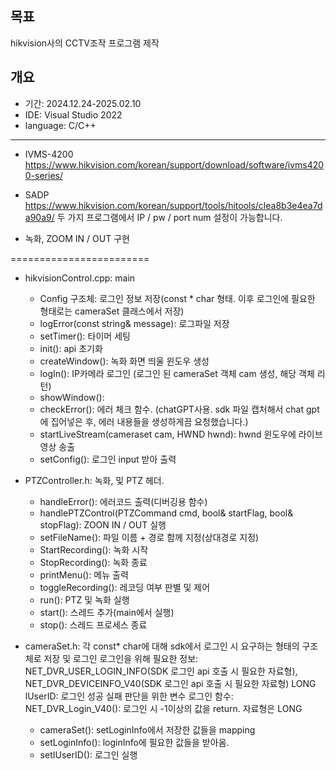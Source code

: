 ## 목표
hikvision사의 CCTV조작 프로그램 제작

## 개요
- 기간: 2024.12.24-2025.02.10
- IDE: Visual Studio 2022
- language: C/C++

---
- IVMS-4200
https://www.hikvision.com/korean/support/download/software/ivms4200-series/
- SADP
https://www.hikvision.com/korean/support/tools/hitools/clea8b3e4ea7da90a9/
두 가지 프로그램에서 IP / pw / port num 설정이 가능합니다.

- 녹화, ZOOM IN / OUT 구현

========================

- hikvisionControl.cpp: main
  - Config 구조체: 로그인 정보 저장(const * char 형태. 이후 로그인에 필요한 형태로는 cameraSet 클래스에서 저장)
  - logError(const string& message): 로그파일 저장
  - setTimer(): 타이머 세팅
  - init(): api 초기화
  - createWindow(): 녹화 화면 띄울 윈도우 생성
  - logIn(): IP카메라 로그인 (로그인 된 cameraSet 객체 cam 생성, 해당 객체 리턴)
  - showWindow(): 
  - checkError(): 에러 체크 함수. (chatGPT사용. sdk 파일 캡처해서 chat gpt에 집어넣은 후, 에러 내용들을 생성하게끔 요청했습니다.)
  - startLiveStream(cameraset cam, HWND hwnd): hwnd 윈도우에 라이브 영상 송출 
  - setConfig(): 로그인 input 받아 출력

- PTZController.h: 녹화, 및 PTZ 헤더. 
  - handleError(): 에러코드 출력(디버깅용 함수)
  - handlePTZControl(PTZCommand cmd, bool& startFlag, bool& stopFlag): ZOON IN / OUT 실행
  - setFileName(): 파일 이름 + 경로 함께 지정(상대경로 지정)
  - StartRecording(): 녹화 시작
  - StopRecording(): 녹화 종료
  - printMenu(): 메뉴 출력
  - toggleRecording(): 레코딩 여부 판별 및 제어
  - run(): PTZ 및 녹화 실행
  - start(): 스레드 추가(main에서 실행)
  - stop(): 스레드 프로세스 종료


- cameraSet.h: 각 const* char에 대해 sdk에서 로그인 시 요구하는 형태의 구조체로 저장 및 로그인
로그인을 위해 필요한 정보: NET_DVR_USER_LOGIN_INFO(SDK 로그인 api 호출 시 필요한 자료형), NET_DVR_DEVICEINFO_V40(SDK 로그인 api 호출 시 필요한 자료형)
LONG lUserID: 로그인 성공 실패 판단을 위한 변수
로그인 함수: NET_DVR_Login_V40(): 로그인 시 -1이상의 값을 return. 자료형은 LONG
  - cameraSet(): setLoginInfo에서 저장한 값들을 mapping
  - setLoginInfo(): loginInfo에 필요한 값들을 받아옴.
  - setIUserID(): 로그인 실행
